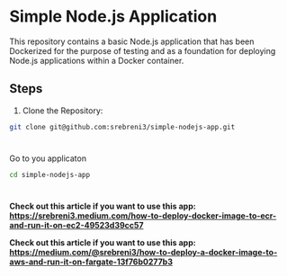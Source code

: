 # Simple Node.js Application

This repository contains a basic Node.js application that has been Dockerized for the purpose of testing and as a foundation for deploying Node.js applications within a Docker container. 

## Steps

1. Clone the Repository:

```bash
git clone git@github.com:srebreni3/simple-nodejs-app.git
```   
#
Go to you applicaton

```bash
cd simple-nodejs-app
```
#

**Check out this article if you want to use this app: https://srebreni3.medium.com/how-to-deploy-docker-image-to-ecr-and-run-it-on-ec2-49523d39cc57**

**Check out this article if you want to use this app: https://medium.com/@srebreni3/how-to-deploy-a-docker-image-to-aws-and-run-it-on-fargate-13f76b0277b3**



